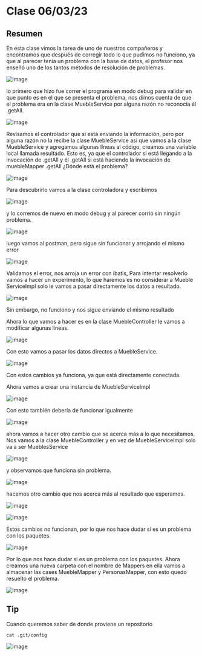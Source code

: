 # Clase 06/03/23 #
## Resumen ##
En esta clase vimos la tarea de uno de nuestros compañeros y encontramos que después de corregir todo lo que pudimos no funciono, ya que al parecer tenía un problema con la base de datos, el profesor nos enseñó uno de los tantos métodos de resolución de problemas.

![image](https://user-images.githubusercontent.com/123017277/223335545-8c217f7c-2b86-49ae-8e0d-179631d64095.png)

lo primero que hizo fue correr el programa en modo debug para validar en que punto es en el que se presenta el problema, nos dimos cuenta de que el problema era en la clase MuebleService por alguna razón no reconocía él .getAll.

![image](https://user-images.githubusercontent.com/123017277/223338141-c5fd25d0-6516-4da3-bb7b-2a8d445ab7b6.png)

Revisamos el controlador que si está enviando la información, pero por alguna razón no la recibe la clase MuebleService así que vamos a la clase MuebleService y agregamos algunas líneas al código, creamos una variable local llamada resultado. Esto es, ya que el controlador si está llegando a la invocación de .getAll y él .getAll si está haciendo la invocación de muebleMapper .getAll ¿Dónde está el problema?

![image](https://user-images.githubusercontent.com/123017277/223342398-eb033c07-7fdd-46a8-b114-63152caf527e.png)

Para descubrirlo vamos a la clase controladora y escribimos 

![image](https://user-images.githubusercontent.com/123017277/223345469-ad3a6cd7-8cc4-42f2-a9d0-66ab7341472d.png)

y lo corremos de nuevo en modo debug y al parecer corrió sin ningún problema.

![image](https://user-images.githubusercontent.com/123017277/223346344-c9ab6b9a-ad3e-466d-8da4-9afc87c3e78f.png)

luego vamos al postman, pero sigue sin funcionar y arrojando el mismo error

![image](https://user-images.githubusercontent.com/123017277/223348890-3a6cd4d2-ae19-4aef-9c22-5d4ae51b5374.png)

Validamos el error, nos arroja un error con ibatis, Para intentar resolverlo vamos a hacer un experimento, lo que haremos es no considerar a Mueble ServiceImpl solo le vamos a pasar directamente los datos a resultado.

![image](https://user-images.githubusercontent.com/123017277/223355348-583b693b-63c3-47aa-aa71-dfa09e33d734.png)

Sin embargo, no funciono y nos sigue enviando el mismo resultado

Ahora lo que vamos a hacer es en la clase MuebleController le vamos a modificar algunas líneas.

![image](https://user-images.githubusercontent.com/123017277/223366729-77ebf5d9-ce1e-45cd-b970-804620bf8b1b.png)

Con esto vamos a pasar los datos directos a MuebleService.

![image](https://user-images.githubusercontent.com/123017277/223368368-645eb8c8-83ed-4387-ae69-0d74b316780f.png)

Con estos cambios ya funciona, ya que está directamente conectada.

Ahora vamos a crear una instancia de MuebleServiceImpl

![image](https://user-images.githubusercontent.com/123017277/223375794-cd27e62a-4722-471c-b2b2-840cccf2026a.png)

Con esto también debería de funcionar igualmente

![image](https://user-images.githubusercontent.com/123017277/223376971-8f65efde-3bca-461c-8363-710e27a64ca6.png)

ahora vamos a hacer otro cambio que se acerca más a lo que necesitamos. Nos vamos a la clase MuebleController y en vez de MuebleServiceImpl solo va a ser MueblesService

![image](https://user-images.githubusercontent.com/123017277/223377770-7c63c3aa-0749-49f1-998d-8c7061cd4b19.png)

y observamos que funciona sin problema.

![image](https://user-images.githubusercontent.com/123017277/223378084-d6cb4e6f-d2ee-41e8-b69f-2f16987636ea.png)

hacemos otro cambio que nos acerca más al resultado que esperamos.

![image](https://user-images.githubusercontent.com/123017277/223378725-e70a9c3a-2691-4ff7-a86d-057b050b621a.png)

![image](https://user-images.githubusercontent.com/123017277/223379038-64cff1ef-4183-4fb2-b8e9-e4220c68b46f.png)

Estos cambios no funcionan, por lo que nos hace dudar si es un problema con los paquetes.

![image](https://user-images.githubusercontent.com/123017277/223379729-dea2b0c1-452e-4148-bd7f-eb628e52fea0.png)

Por lo que nos hace dudar si es un problema con los paquetes. Ahora creamos una nueva carpeta con el nombre de Mappers en ella vamos a almacenar las cases MuebleMapper y PersonasMapper, con esto quedo resuelto el problema.

![image](https://user-images.githubusercontent.com/123017277/223381149-7062f6b5-19d4-429e-bd3a-cb6c152763a4.png)

## Tip ##
Cuando queremos saber de donde proviene un repositorio 
```
cat .git/config
```
![image](https://user-images.githubusercontent.com/123017277/223383176-ed21ec6e-848e-4cfe-bc7f-c8921824ef86.png)

